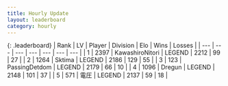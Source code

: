 ```yaml
---
title: Hourly Update
layout: leaderboard
category: hourly
---
```


{: .leaderboard}
| Rank | LV | Player | Division | Elo | Wins | Losses |
| --- | --- | --- | --- | --- | --- | --- |
| <span data-change="0">1</span> | 2397 | <span title="ID: 164871">KawashiroNitori</span> | LEGEND | <span data-change="6">2212</span> | <span data-change="2">99</span> | <span data-change="0">27</span> |
| <span data-change="0">2</span> | 1264 | <span title="ID: 353063">Sktima</span> | LEGEND | <span data-change="0">2186</span> | <span data-change="0">129</span> | <span data-change="0">55</span> |
| <span data-change="0">3</span> | 123 | <span title="ID: 454837">PassingDetdom</span> | LEGEND | <span data-change="0">2179</span> | <span data-change="0">66</span> | <span data-change="0">10</span> |
| <span data-change="0">4</span> | 1096 | <span title="ID: 337810">Dregun</span> | LEGEND | <span data-change="0">2148</span> | <span data-change="0">101</span> | <span data-change="0">37</span> |
| <span data-change="0">5</span> | 571 | <span title="ID: 407707">電圧</span> | LEGEND | <span data-change="0">2137</span> | <span data-change="0">59</span> | <span data-change="0">18</span> |